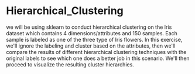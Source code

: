 # Hierarchical_Clustering
we will be using sklearn to conduct hierarchical clustering on the Iris dataset which contains 4 dimensions/attributes and 150 samples. Each sample is labeled as one of the three type of Iris flowers.  In this exercise, we'll ignore the labeling and cluster based on the attributes, then we'll compare the results of different hierarchical clustering techniques with the original labels to see which one does a better job in this scenario. We'll then proceed to visualize the resulting cluster hierarchies.
